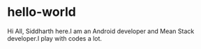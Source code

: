 # hello-world
Hi All,
Siddharth here.I am an Android developer and Mean Stack developer.I play with codes a lot.
